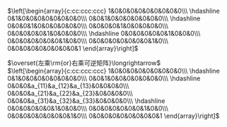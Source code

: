  $\left[\begin{array}{c:cc:ccc:ccc}  
1&0&0&0&0&0&0&0&0&0\\\   
\hdashline  
0&1&0&0&0&0&0&0&0&0\\\   
0&0&1&0&0&0&0&0&0&0\\\   
\hdashline  
0&0&0&1&0&0&0&0&0&0\\\   
0&0&0&0&1&0&0&0&0&0\\\   
0&0&0&0&0&1&0&0&0&0\\\   
\hdashline  
0&0&0&0&0&0&1&0&0&0\\\   
0&0&0&0&0&0&0&1&0&0\\\   
0&0&0&0&0&0&0&0&1&0\\\   
0&0&0&0&0&0&0&0&0&1  
\end{array}\right]$   
  
 $\overset{左乘\rm{or}右乘可逆矩阵}\longrightarrow$   
 $\left[\begin{array}{c:cc:ccc:ccc}  
1&0&0&0&0&0&0&0&0&0\\\   
\hdashline  
0&1&0&0&0&0&0&0&0&0\\\   
0&0&1&0&0&0&0&0&0&0\\\   
\hdashline  
0&0&0&a_{11}&a_{12}&a_{13}&0&0&0&0\\\   
0&0&0&a_{21}&a_{22}&a_{23}&0&0&0&0\\\   
0&0&0&a_{31}&a_{32}&a_{33}&0&0&0&0\\\   
\hdashline  
0&0&0&0&0&0&1&0&0&0\\\   
0&0&0&0&0&0&0&1&0&0\\\   
0&0&0&0&0&0&0&0&1&0\\\   
0&0&0&0&0&0&0&0&0&1  
\end{array}\right]$   
